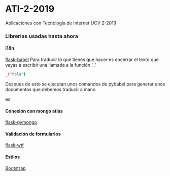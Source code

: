# ATI-2-2019
Aplicaciones con Tecnologia de Internet UCV 2-2019

### Librerias usadas hasta ahora

#### i18n
[flask-babel](https://blog.miguelgrinberg.com/post/the-flask-mega-tutorial-part-xiii-i18n-and-l10n)
Para traducir lo que tienes que hacer es encerrar el texto que vayas a escribir una llamada a la función '_'
```sh
_("hola")
```
Despues de esto se ejecutan unos comandos de pybabel para generar unos documentos que debemos traducir a mano

es

#### Conexión con mongo atlas
[flask-pymongo](https://flask-pymongo.readthedocs.io/en/latest/)

#### Validación de formularios 
[flask-wtf](https://flask-wtf.readthedocs.io/en/stable/)

#### Estilos 

[Bootstrap](https://pythonhosted.org/Flask-Bootstrap/basic-usage.html)

